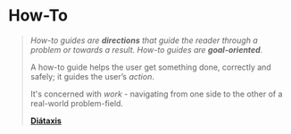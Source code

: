 # How-To

> _How-to guides are **directions** that guide the reader through a problem or towards a result. How-to guides are **goal-oriented**._
>
> A how-to guide helps the user get something done, correctly and safely; it guides the user’s _action_.
>
> It's concerned with _work_ - navigating from one side to the other of a real-world problem-field.
>
> [**Diátaxis**](https://diataxis.fr/how-to-guides/)
